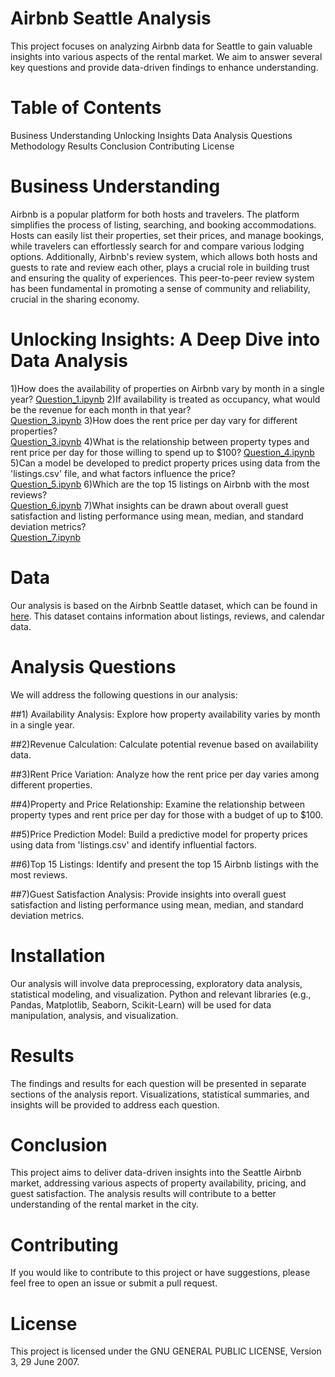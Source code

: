 # Airbnb Seattle Analysis
This project focuses on analyzing Airbnb data for Seattle to gain valuable insights into various aspects of the rental market. We aim to answer several key questions and provide data-driven findings to enhance understanding.

# Table of Contents
Business Understanding
Unlocking Insights
Data
Analysis Questions
Methodology
Results
Conclusion
Contributing
License


# Business Understanding
Airbnb is a popular platform for both hosts and travelers. The platform simplifies the process of listing, searching, and booking accommodations. Hosts can easily list their properties, set their prices, and manage bookings, while travelers can effortlessly search for and compare various lodging options. Additionally, Airbnb's review system, which allows both hosts and guests to rate and review each other, plays a crucial role in building trust and ensuring the quality of experiences. This peer-to-peer review system has been fundamental in promoting a sense of community and reliability, crucial in the sharing economy.

# Unlocking Insights: A Deep Dive into Data Analysis

1)How does the availability of properties on Airbnb vary by month in a single year?
[Question_1.ipynb](https://github.com/RaghuVaranKula/seattle_airbnb_analysis/blob/main/Question_1.ipynb)
2)If availability is treated as occupancy, what would be the revenue for each month in that year?  
[Question_3.ipynb](https://github.com/RaghuVaranKula/seattle_airbnb_analysis/blob/main/Question_2.ipynb)
3)How does the rent price per day vary for different properties?  
[Question_3.ipynb](https://github.com/RaghuVaranKula/seattle_airbnb_analysis/blob/main/Question_3.ipynb)
4)What is the relationship between property types and rent price per day for those willing to spend up to $100?
[Question_4.ipynb](https://github.com/RaghuVaranKula/seattle_airbnb_analysis/blob/main/Question_4.ipynb)
5)Can a model be developed to predict property prices using data from the 'listings.csv' file, and what factors influence the price?  
[Question_5.ipynb](https://github.com/RaghuVaranKula/seattle_airbnb_analysis/blob/main/Question_5.ipynb)
6)Which are the top 15 listings on Airbnb with the most reviews?  
[Question_6.ipynb](https://github.com/RaghuVaranKula/seattle_airbnb_analysis/blob/main/Question_6.ipynb)
7)What insights can be drawn about overall guest satisfaction and listing performance using mean, median, and standard deviation metrics?   
[Question_7.ipynb](https://github.com/RaghuVaranKula/seattle_airbnb_analysis/blob/main/Question_7.ipynb)

# Data
Our analysis is based on the Airbnb Seattle dataset, which can be found in [here](https://www.kaggle.com/datasets/airbnb/seattle/data). This dataset contains information about listings, reviews, and calendar data.

# Analysis Questions
We will address the following questions in our analysis:

##1) Availability Analysis:
Explore how property availability varies by month in a single year.


##2)Revenue Calculation:
Calculate potential revenue based on availability data.


##3)Rent Price Variation:
Analyze how the rent price per day varies among different properties.


##4)Property and Price Relationship:
Examine the relationship between property types and rent price per day for those with a budget of up to $100.


##5)Price Prediction Model:
Build a predictive model for property prices using data from 'listings.csv' and identify influential factors.


##6)Top 15 Listings:
Identify and present the top 15 Airbnb listings with the most reviews.


##7)Guest Satisfaction Analysis:
Provide insights into overall guest satisfaction and listing performance using mean, median, and standard deviation metrics.


# Installation
Our analysis will involve data preprocessing, exploratory data analysis, statistical modeling, and visualization. Python and relevant libraries (e.g., Pandas, Matplotlib, Seaborn, Scikit-Learn) will be used for data manipulation, analysis, and visualization.

# Results
The findings and results for each question will be presented in separate sections of the analysis report. Visualizations, statistical summaries, and insights will be provided to address each question.

# Conclusion
This project aims to deliver data-driven insights into the Seattle Airbnb market, addressing various aspects of property availability, pricing, and guest satisfaction. The analysis results will contribute to a better understanding of the rental market in the city.

# Contributing
If you would like to contribute to this project or have suggestions, please feel free to open an issue or submit a pull request.

# License
This project is licensed under the GNU GENERAL PUBLIC LICENSE, Version 3, 29 June 2007.
